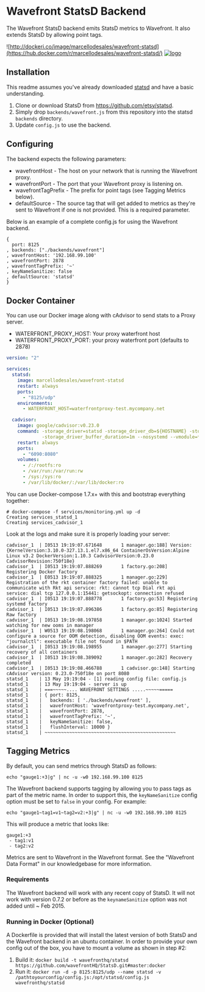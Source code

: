 

# Wavefront StatsD Backend

The Wavefront StatsD backend emits StatsD metrics to Wavefront. It also extends StatsD by allowing point tags.

![http://dockeri.co/image/marcellodesales/wavefront-statsd](https://hub.docker.com/r/marcellodesales/wavefront-statsd/)
[![logo](http://dockeri.co/image/marcellodesales/wavefront-statsd)](https://registry.hub.docker.com/u/marcellodesales/wavefront-statsd)


## Installation
This readme assumes you've already downloaded [statsd](https://github.com/etsy/statsd) and have a basic understanding. 

1. Clone or download StatsD from https://github.com/etsy/statsd.
2. Simply drop `backends/wavefront.js` from this repository into the statsd `backends` directory.
3. Update `config.js` to use the backend.

## Configuring

The backend expects the following parameters:
- wavefrontHost - The host on your network that is running the Wavefront proxy.
- wavefrontPort - The port that your Wavefront proxy is listening on.
- wavefrontTagPrefix - The prefix for point tags (see Tagging Metrics below).
- defaultSource - The source tag that will get added to metrics as they're sent to Wavefront if one is not provided. This is a required parameter.

Below is an example of a complete config.js for using the Wavefront backend.
```
{ 
  port: 8125
, backends: ["./backends/wavefront"]
, wavefrontHost: '192.168.99.100'
, wavefrontPort: 2878
, wavefrontTagPrefix: '~'
, keyNameSanitize: false
, defaultSource: 'statsd'
}
```

## Docker Container

You can use our Docker image along with cAdvisor to send stats to a Proxy server.

* WATERFRONT_PROXY_HOST: Your proxy waterfront host
* WATERFRONT_PROXY_PORT: your proxy waterfront port (defaults to 2878)

```yml
version: "2"

services:
  statsd:
    image: marcellodesales/wavefront-statsd
    restart: always
    ports:
      - "8125/udp"
    environments:
      - WATERFRONT_HOST=waterfrontproxy-test.mycompany.net

  cadvisor:
    image: google/cadvisor:v0.23.0
    command: -storage_driver=statsd -storage_driver_db=${HOSTNAME} -storage_driver_host=statsd:8125} \
             -storage_driver_buffer_duration=1m --nosystemd --vmodule=*=4
    restart: always
    ports:
      - "6090:8080"
    volumes:
      - /:/rootfs:ro
      - /var/run:/var/run:rw
      - /sys:/sys:ro
      - /var/lib/docker/:/var/lib/docker:ro
```

You can use Docker-compose 1.7.x+ with this and bootstrap everything together:

```
# docker-compose -f services/monitoring.yml up -d
Creating services_statsd_1
Creating services_cadvisor_1
```

Look at the logs and make sure it is properly loading your server:

```
cadvisor_1  | I0513 19:19:07.671648       1 manager.go:188] Version: {KernelVersion:3.10.0-327.13.1.el7.x86_64 ContainerOsVersion:Alpine Linux v3.2 DockerVersion:1.10.3 CadvisorVersion:0.23.0 CadvisorRevision:750f18e}
cadvisor_1  | I0513 19:19:07.888269       1 factory.go:208] Registering Docker factory
cadvisor_1  | E0513 19:19:07.888325       1 manager.go:229] Registration of the rkt container factory failed: unable to communicate with Rkt api service: rkt: cannot tcp Dial rkt api service: dial tcp 127.0.0.1:15441: getsockopt: connection refused
cadvisor_1  | I0513 19:19:07.888778       1 factory.go:53] Registering systemd factory
cadvisor_1  | I0513 19:19:07.896386       1 factory.go:85] Registering Raw factory
cadvisor_1  | I0513 19:19:08.197858       1 manager.go:1024] Started watching for new ooms in manager
cadvisor_1  | W0513 19:19:08.198068       1 manager.go:264] Could not configure a source for OOM detection, disabling OOM events: exec: "journalctl": executable file not found in $PATH
cadvisor_1  | I0513 19:19:08.198955       1 manager.go:277] Starting recovery of all containers
cadvisor_1  | I0513 19:19:08.389092       1 manager.go:282] Recovery completed
cadvisor_1  | I0513 19:19:08.466788       1 cadvisor.go:148] Starting cAdvisor version: 0.23.0-750f18e on port 8080
statsd_1    | 13 May 19:19:04 - [1] reading config file: config.js
statsd_1    | 13 May 19:19:04 - server is up
statsd_1    | ===~~~~~.... WAVEFRONT SETTINGS .....~~~~~=====
statsd_1    | { port: 8125,
statsd_1    |   backends: [ './backends/wavefront' ],
statsd_1    |   wavefrontHost: 'wavefrontproxy-test.mycompany.net',
statsd_1    |   wavefrontPort: 2878,
statsd_1    |   wavefrontTagPrefix: '~',
statsd_1    |   keyNameSanitize: false,
statsd_1    |   flushInterval: 10000 }
statsd_1    | ~~~~~~~~~~~~~~~~~~~~~~~~~~~~~~~~~~~~~~~~~~~~~~~~

```

## Tagging Metrics

By default, you can send metrics through StatsD as follows:

```
echo "gauge1:+3|g" | nc -u -w0 192.168.99.100 8125
```

The Wavefront backend supports tagging by allowing you to pass tags as part of the metric name. In order to support this, the `keyNameSanitize` config option must be set to `false` in your config. For example:

```
echo "gauge1~tag1=v1~tag2=v2:+3|g" | nc -u -w0 192.168.99.100 8125
```
This will produce a metric that looks like:
```
gauge1:+3
 - tag1:v1
 - tag2:v2
```

Metrics are sent to Wavefront in the Wavefront format. See the "Wavefront Data Format" in our knowledgebase for more information.

### Requirements

The Wavefront backend will work with any recent copy of StatsD. It will not work with version 0.7.2 or before as the `keynameSanitize` option was not added until ~ Feb 2015.

### Running in Docker (Optional)
A Dockerfile is provided that will install the latest version of both StatsD and the Wavefront backend in an ubuntu container. In order to provide your own config out of the box, you have to mount a volume as shown in step #2:

1. Build it: `docker build -t wavefronthq/statsd https://github.com/wavefrontHQ/StatsD.git#master:docker`
2. Run it: `docker run -d -p 8125:8125/udp --name statsd -v /pathtoyourconfig/config.js:/opt/statsd/config.js wavefronthq/statsd`




